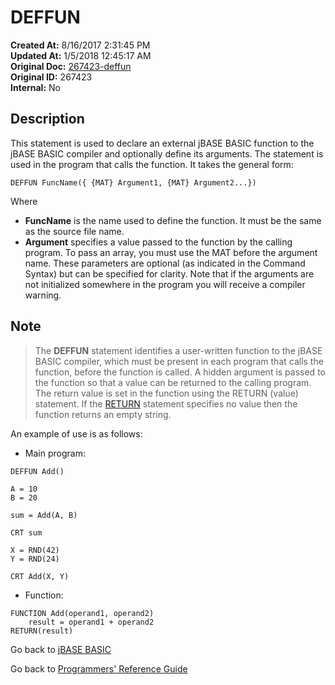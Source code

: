 # DEFFUN

**Created At:** 8/16/2017 2:31:45 PM  
**Updated At:** 1/5/2018 12:45:17 AM  
**Original Doc:** [267423-deffun](https://docs.jbase.com/36868-jbase-basic/267423-deffun)  
**Original ID:** 267423  
**Internal:** No  

## Description

This statement is used to declare an external jBASE BASIC function to the jBASE BASIC compiler and optionally define its arguments. The statement is used in the program that calls the function. It takes the general form:

```
DEFFUN FuncName({ {MAT} Argument1, {MAT} Argument2...})
```

Where

- **FuncName** is the name used to define the function. It must be the same as the source file name.
- **Argument** specifies a value passed to the function by the calling program. To pass an array, you must use the MAT before the argument name. These parameters are optional (as indicated in the Command Syntax) but can be specified for clarity. Note that if the arguments are not initialized somewhere in the program you will receive a compiler warning.

## Note

> The **DEFFUN** statement identifies a user-written function to the jBASE BASIC compiler, which must be present in each program that calls the function, before the function is called. A hidden argument is passed to the function so that a value can be returned to the calling program. The return value is set in the function using the RETURN (value) statement. If the [RETURN](./../return) statement specifies no value then the function returns an empty string.

An example of use is as follows:

- Main program:

```
DEFFUN Add()

A = 10
B = 20

sum = Add(A, B)

CRT sum

X = RND(42)
Y = RND(24)

CRT Add(X, Y)
```

- Function:

```
FUNCTION Add(operand1, operand2)
    result = operand1 + operand2
RETURN(result)
```

Go back to [jBASE BASIC](./../README.md)

Go back to [Programmers' Reference Guide](./../../reference-guides/jbc/README.md)
